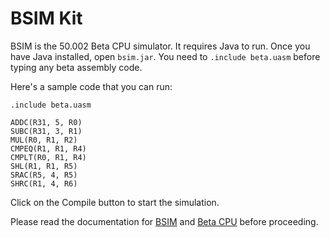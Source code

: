 # BSIM Kit

BSIM is the 50.002 Beta CPU simulator. It requires Java to run. Once you have Java installed, open `bsim.jar`. You need to `.include beta.uasm` before typing any beta assembly code.

Here's a sample code that you can run:

```
.include beta.uasm

ADDC(R31, 5, R0)
SUBC(R31, 3, R1)
MUL(R0, R1, R2)
CMPEQ(R1, R1, R4)
CMPLT(R0, R1, R4)
SHL(R1, R1, R5)
SRAC(R5, 4, R5)
SHRC(R1, 4, R6)
```

Click on the Compile button to start the simulation.

Please read the documentation for [BSIM](documentation/bsim.pdf) and [Beta CPU](documentation/beta.pdf) before proceeding.
